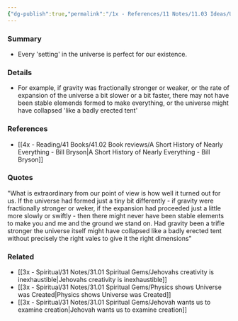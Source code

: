 ```yaml
---
{"dg-publish":true,"permalink":"/1x - References/11 Notes/11.03 Ideas/Universe was created perfectly for existence/","title":"Universe was created perfectly for existence","created":"2023-08-29T17:18:29.517+03:00","updated":"2024-02-14T20:18:21.742+03:00"}
---
```



### Summary
- Every 'setting' in the universe is perfect for our existence. 

### Details
- For example, if gravity was fractionally stronger or weaker, or the rate of expansion of the universe a bit slower or a bit faster, there may not have been stable elemends formed to make everything, or the universe might have collapsed 'like a badly erected tent'

### References
- [[4x - Reading/41 Books/41.02 Book reviews/A Short History of Nearly Everything - Bill Bryson\|A Short History of Nearly Everything - Bill Bryson]]

### Quotes
"What is extraordinary from our point of view is how well it turned out for us. If the universe had formed just a tiny bit differently - if gravity were fractionally stronger or weker, if the expansion had proceeded just a little more slowly or swiftly - then there might never have been stable elements to make you and me and the ground we stand on. Had gravity been a trifle stronger the universe itself might have collapsed like a badly erected tent without precisely the right vales to give it the right dimensions"

### Related
- [[3x - Spiritual/31 Notes/31.01 Spiritual Gems/Jehovahs creativity is inexhaustible\|Jehovahs creativity is inexhaustible]]
- [[3x - Spiritual/31 Notes/31.01 Spiritual Gems/Physics shows Universe was Created\|Physics shows Universe was Created]]
- [[3x - Spiritual/31 Notes/31.01 Spiritual Gems/Jehovah wants us to examine creation\|Jehovah wants us to examine creation]]